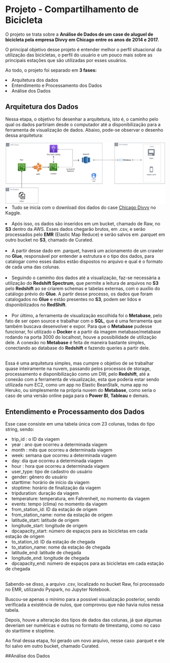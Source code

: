 # Projeto - Compartilhamento de Bicicleta

O projeto se trata sobre a <b> Análise de Dados de um case de aluguel de bicicleta pela empresa Divvy em Chicago entre os anos de 2014 e 2017. </b>

O principal objetivo desse projeto é entender melhor o perfil situacional da utilização das bicicletas, o perfil do usuário e um pouco mais sobre as principais estações que são utilizadas por esses usuários.

Ao todo, o projeto foi separado em <b> 3 fases: </b>
<li> Arquitetura dos dados </li>
<li> Entendimento e Processamento dos Dados </li>
<li> Análise dos Dados</li>

## Arquitetura dos Dados

Nessa etapa, o objetivo foi desenhar a arquitetura, isto é, o caminho pelo qual os dados partiriam desde o computador até a disponibilização para a ferramenta de visualização de dados. Abaixo, pode-se observar o desenho dessa arquitetura:

<img src = "./Images/Credit_Card_Project.drawio.png" alt = "Arquitetura de Dados">

<li> Tudo se inicia com o download dos dados do case <a href="https://www.kaggle.com/datasets/yingwurenjian/chicago-divvy-bicycle-sharing-data">Chicago Divvy</a> no Kaggle. </li><br>

<li>Após isso, os dados são inseridos em um bucket, chamado de Raw, no <b>S3</b> dentro da AWS. Esses dados chegarão brutos, em .csv, e serão processados pelo <b>EMR</b> (Elastic Map Reduce) e serão salvos em .parquet em outro bucket no <b>S3</b>, chamado de Curated.</li><br>

<li>A partir desse dado em .parquet, haverá um acionamento de um crawler no <b>Glue</b>, responsável por entender a estrutura e o tipo dos dados, para catalogar como esses dados estão dispostos no arquivo e qual é o formato de cada uma das colunas. </li><br>

<li>Seguindo o caminho dos dados até a visualização, faz-se necessária a utilização do <b>Redshift Spectrum</b>, que permite a leitura de arquivos no <b>S3</b> pelo <b>Redshift</b> ao se criarem schemas e tabelas externas, com o auxílio do catálogo prévio do <b>Glue</b>. A partir desse processo, os dados que foram catalogados no <b>Glue</b> e estão presentes no <b>S3</b>, podem ser lidos e disponibilizados no <b>RedShift</b>.</li><br>

<li>Por último, a ferramenta de visualização escolhida foi o <b>Metabase</b>, pelo fato de ser open source e trabalhar com o <b>SQL</b>, que é uma ferramenta que também buscava desenvolver e expor. Para que o <b>Metabase</b> pudesse funcionar, foi utilizado o <b>Docker</b> e a partir da imagem metabase/metabase rodando na porta 3000 do localhost, houve a possibilidade de utilização dele. A conexão no <b>Metabase</b> é feita de maneira bastante simples, conectando ao database do <b>Redshift</b> e fazendo queries a partir dele.</li><br>

Essa é uma arquitetura simples, mas cumpre o objetivo de se trabalhar quase inteiramente na nuvem, passando pelos processos de storage, processamento e disponibilização como um DW, pelo <b>Redshift</b>, até a conexão com a ferramenta de visualização, esta que poderia estar sendo utilizada num EC2, como um app no Elastic BeanStalk, numa app no Heruko, ou simplesmente na própria nuvem do <b>Metabase</b>, como seria o caso de uma versão online paga para o <b>Power BI</b>, <b>Tableau</b> e demais.

## Entendimento e Processamento dos Dados

Esse case consiste em uma tabela única com 23 colunas, todas do tipo string, sendo:<br>
    <li> trip_id : o ID da viagem </li>
    <li> year : ano que ocorreu a determinada viagem </li>
    <li> month : mês que ocorreu a determinada viagem </li>
    <li> week: semana que ocorreu a determinada viagem </li>
    <li> day: dia que ocorreu a determinada viagem </li>
    <li> hour : hora que ocorreu a determinada viagem </li>
    <li> user_type: tipo de cadastro do usuário </li>
    <li> gender: gênero do usuário </li>
    <li> starttime: horário de início da viagem </li>
    <li> stoptime: horário de finalização da viagem </li>
    <li> tripduration: duração da viagem </li>
    <li> temperature: temperatura, em Fahrenheit, no momento da viagem </li>
    <li> events: tempo (clima) no momento da viagem </li>
    <li> from_station_id: ID da estação de origem </li>
    <li> from_station_name: nome da estação de origem</li>
    <li> latitude_start: latitude de origem </li>
    <li> longitude_start: longitude de origem </li>
    <li> dpcapacity_start: número de espaços para as bicicletas em cada estação de origem </li>
    <li> to_station_id: ID da estação de chegada </li>
    <li> to_station_name: nome da estação de chegada</li>
    <li> latitude_end: latitude de chegada </li>
    <li> longitude_end: longitude de chegada </li>
    <li> dpcapacity_end: número de espaços para as bicicletas em cada estação de chegada</li><br>

Sabendo-se disso, a arquivo .csv, localizado no bucket Raw, foi processado no EMR, utilizando Pyspark, no Jupyter Notebook.<br>

Buscou-se apenas o mínimo para a possível visualização posterior, sendo verificada a existência de nulos, que comprovou que não havia nulos nessa tabela.<br>

Depois, houve a alteração dos tipos de dados das colunas, já que algumas deveriam ser numéricas e outras no formato de timestamp, como no caso do starttime e stoptime. <br>

Ao final dessa etapa, foi gerado um novo arquivo, nesse caso .parquet e ele foi salvo em outro bucket, chamado Curated.

##Análise dos Dados


  
  

  


